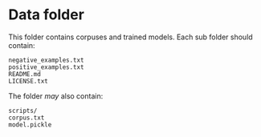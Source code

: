 # Data folder
This folder contains corpuses and trained models. Each sub folder should contain:
```
negative_examples.txt
positive_examples.txt
README.md
LICENSE.txt
```

The folder *may* also contain:
```
scripts/
corpus.txt
model.pickle
```

